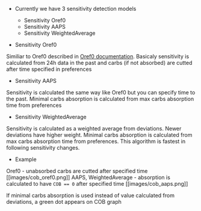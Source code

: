 * Currently we have 3 sensitivity detection models
  * Sensitivity Oref0
  * Sensitivity AAPS
  * Sensitivity WeightedAverage


* Sensitivity Oref0

Similiar to Oref0 described in [Oref0 documentation](https://openaps.readthedocs.io/en/2017-05-21/index.html). Basicaly sensitivity is calculated from 24h data in the past and carbs (if not absorbed) are cutted after time specified in preferences

* Sensitivity AAPS

Sensitivity is calculated the same way like Oref0 but you can specify time to the past. Minimal carbs absorption is calculated from max carbs absorption time from preferences

* Sensitivity WeightedAverage

Sensitivity is calculated as a weighted average from deviations. Newer deviations have higher weight. Minimal carbs absorption is calculated from max carbs absorption time from preferences. This algorithm is fastest in following sensitivity changes.

* Example


Oref0 - unabsorbed carbs are cutted after specified time
[[images/cob_oref0.png]]
AAPS, WeightedAverage - absorption is calculated to have `COB == 0` after specified time
[[images/cob_aaps.png]]

If minimal carbs absorption is used instead of value calculated from deviations, a green dot appears on COB graph